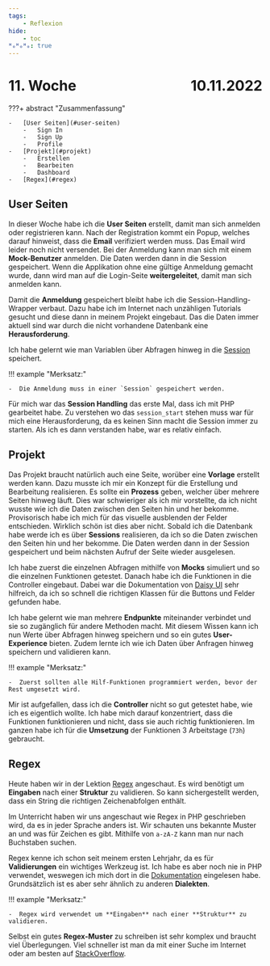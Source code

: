 ```yaml
---
tags:
    - Reflexion
hide:
    - toc
ᴴₒᴴₒᴴₒ: true
---
```


# 11. Woche <span style="float:right">10.11.2022</span>

???+ abstract "Zusammenfassung"

    -   [User Seiten](#user-seiten)
        -   Sign In
        -   Sign Up
        -   Profile
    -   [Projekt](#projekt)
        -   Erstellen
        -   Bearbeiten
        -   Dashboard
    -   [Regex](#regex)

## User Seiten

In dieser Woche habe ich die **User Seiten** erstellt, damit man sich anmelden oder registrieren kann. Nach der Registration kommt ein Popup, welches darauf hinweist, dass die **Email** verifiziert werden muss. Das Email wird leider noch nicht versendet. Bei der Anmeldung kann man sich mit einem **Mock-Benutzer** anmelden. Die Daten werden dann in die Session gespeichert. Wenn die Applikation ohne eine gültige Anmeldung gemacht wurde, dann wird man auf die Login-Seite **weitergeleitet**, damit man sich anmelden kann.

Damit die **Anmeldung** gespeichert bleibt habe ich die Session-Handling-Wrapper verbaut. Dazu habe ich im Internet nach unzähligen Tutorials gesucht und diese dann in meinem Projekt eingebaut. Das die Daten immer aktuell sind war durch die nicht vorhandene Datenbank eine **Herausforderung**.

Ich habe gelernt wie man Variablen über Abfragen hinweg in die [Session](https://www.w3schools.com/php/php_sessions.asp) speichert.

!!! example "Merksatz:"

    -  Die Anmeldung muss in einer `Session` gespeichert werden.

Für mich war das **Session Handling** das erste Mal, dass ich mit PHP gearbeitet habe. Zu verstehen wo das `session_start` stehen muss war für mich eine Herausforderung, da es keinen Sinn macht die Session immer zu starten. Als ich es dann verstanden habe, war es relativ einfach.

## Projekt

Das Projekt braucht natürlich auch eine Seite, worüber eine **Vorlage** erstellt werden kann. Dazu musste ich mir ein Konzept für die Erstellung und Bearbeitung realisieren. Es sollte ein **Prozess** geben, welcher über mehrere Seiten hinweg läuft. Dies war schwieriger als ich mir vorstellte, da ich nicht wusste wie ich die Daten zwischen den Seiten hin und her bekomme. Provisorisch habe ich mich für das visuelle ausblenden der Felder entschieden. Wirklich schön ist dies aber nicht. Sobald ich die Datenbank habe werde ich es über **Sessions** realisieren, da ich so die Daten zwischen den Seiten hin und her bekomme. Die Daten werden dann in der Session gespeichert und beim nächsten Aufruf der Seite wieder ausgelesen.

Ich habe zuerst die einzelnen Abfragen mithilfe von **Mocks** simuliert und so die einzelnen Funktionen getestet. Danach habe ich die Funktionen in die Controller eingebaut. Dabei war die Dokumentation von [Daisy UI](https://daisyui.com/) sehr hilfreich, da ich so schnell die richtigen Klassen für die Buttons und Felder gefunden habe.

Ich habe gelernt wie man mehrere **Endpunkte** miteinander verbindet und sie so zugänglich für andere Methoden macht. Mit diesem Wissen kann ich nun Werte über Abfragen hinweg speichern und so ein gutes **User-Experience** bieten. Zudem lernte ich wie ich Daten über Anfragen hinweg speichern und validieren kann.

!!! example "Merksatz:"

    -  Zuerst sollten alle Hilf-Funktionen programmiert werden, bevor der Rest umgesetzt wird.

Mir ist aufgefallen, dass ich die **Controller** nicht so gut getestet habe, wie ich es eigentlich wollte. Ich habe mich darauf konzentriert, dass die Funktionen funktionieren und nicht, dass sie auch richtig funktionieren. Im ganzen habe ich für die **Umsetzung** der Funktionen 3 Arbeitstage (`73h`) gebraucht.

## Regex

Heute haben wir in der Lektion [Regex](https://rapidapi.com/blog/regex-cheat-sheet/) angeschaut. Es wird benötigt um **Eingaben** nach einer **Struktur** zu validieren. So kann sichergestellt werden, dass ein String die richtigen Zeichenabfolgen enthält.

Im Unterricht haben wir uns angeschaut wie Regex in PHP geschrieben wird, da es in jeder Sprache anders ist. Wir schauten uns bekannte Muster an und was für Zeichen es gibt. Mithilfe von `a-zA-Z` kann man nur nach Buchstaben suchen.

Regex kenne ich schon seit meinem ersten Lehrjahr, da es für **Validierungen** ein wichtiges Werkzeug ist. Ich habe es aber noch nie in PHP verwendet, weswegen ich mich dort in die [Dokumentation](https://catswhocode.com/php-regex/) eingelesen habe. Grundsätzlich ist es aber sehr ähnlich zu anderen **Dialekten**.

!!! example "Merksatz:"

    -  Regex wird verwendet um **Eingaben** nach einer **Struktur** zu validieren.

Selbst ein gutes **Regex-Muster** zu schreiben ist sehr komplex und braucht viel Überlegungen. Viel schneller ist man da mit einer Suche im Internet oder am besten auf [StackOverflow](https://stackoverflow.com/questions/tagged/regex).
